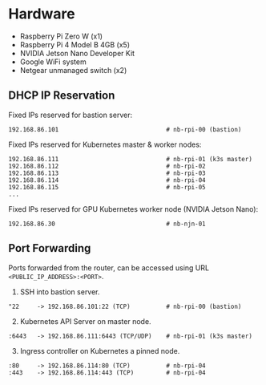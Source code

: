 # Hardware

- Raspberry Pi Zero W (x1)
- Raspberry Pi 4 Model B 4GB (x5)
- NVIDIA Jetson Nano Developer Kit
- Google WiFi system
- Netgear unmanaged switch (x2)

## DHCP IP Reservation

Fixed IPs reserved for bastion server:

```
192.168.86.101                              # nb-rpi-00 (bastion)
```

Fixed IPs reserved for Kubernetes master & worker nodes:

```
192.168.86.111                              # nb-rpi-01 (k3s master)
192.168.86.112                              # nb-rpi-02
192.168.86.113                              # nb-rpi-03
192.168.86.114                              # nb-rpi-04
192.168.86.115                              # nb-rpi-05
...
```

Fixed IPs reserved for GPU Kubernetes worker node (NVIDIA Jetson Nano):

```
192.168.86.30                               # nb-njn-01
```

## Port Forwarding

Ports forwarded from the router, can be accessed using URL `<PUBLIC_IP_ADDRESS>:<PORT>`.

1. SSH into bastion server.
```
"22     -> 192.168.86.101:22 (TCP)          # nb-rpi-00 (bastion)
```

2. Kubernetes API Server on master node.

```
:6443   -> 192.168.86.111:6443 (TCP/UDP)    # nb-rpi-01 (k3s master)
```

3. Ingress controller on Kubernetes a pinned node.

```
:80     -> 192.168.86.114:80 (TCP)          # nb-rpi-04
:443    -> 192.168.86.114:443 (TCP)         # nb-rpi-04
```